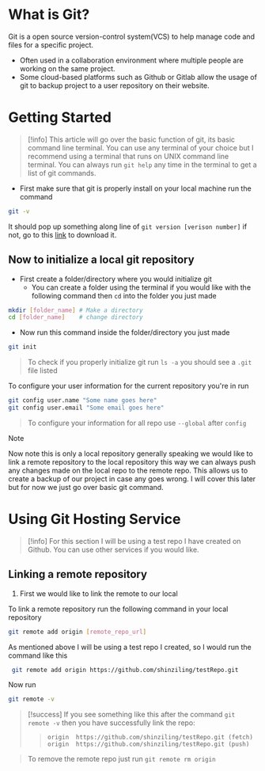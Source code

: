 # What is Git?
Git is a open source version-control system(VCS) to help manage code and files for a specific project.
- Often used in a collaboration environment where multiple people are working on the same project.
- Some cloud-based platforms such as Github or Gitlab allow the usage of git to backup project to a user repository on their website.  

# Getting Started
>[!info]
>This article will go over the basic function of git, its basic command line terminal. You can use any terminal of your choice but I recommend using a terminal that runs on UNIX command line terminal. You can always  run `git help` any time in the terminal to get a list of git commands.
-  First make sure that git is properly install on your local machine run the command
```bash 
git -v
```
It should pop up something along line of `git version [verison number]` if not, go to this [link](https://git-scm.com/downloads) to download it. 

## Now to initialize a local git repository
- First create a folder/directory where you would initialize git
	- You can create a folder using the terminal if you would like with the following command then `cd` into the folder you just made
```bash 
mkdir [folder_name] # Make a directory
cd [folder_name]    # change directory 
```
- Now run this command inside the folder/directory you just made
```bash 
git init
```

>To check if you properly initialize git run `ls -a` you should see a `.git` file listed

To configure your user information for the current repository you're in run 
```bash 
git config user.name "Some name goes here"
git config user.email "Some email goes here"
```

>To configure your information for all repo use `--global` after `config`

>[!note]
>Now note this is only a local repository generally speaking we would like to link a remote repository to the local repository this way we can always push any changes made on the local repo to the remote repo. This allows us to create a backup of our project in case any goes wrong.  I will cover this later but for now we just go over basic git command.




# Using Git Hosting Service

> [!info]
> For this section I will be using a test repo I have created on Github. You can use other services if you would like. 
## Linking a remote repository 
1. First we would like to link the remote to our local

To link a remote repository run the following command in your local repository
```bash
git remote add origin [remote_repo_url]
```
As mentioned above I will be using a test repo I created, so I would run the command like this 
```bash 
 git remote add origin https://github.com/shinziling/testRepo.git
```
Now run
```bash
git remote -v
```
>[!success]
>If you see something like this after the command `git remote -v` then you have successfully link the repo:
>>`origin  https://github.com/shinziling/testRepo.git (fetch)`<br>
>>`origin  https://github.com/shinziling/testRepo.git (push)`

>To remove the remote repo just run
>`git remote rm origin`



